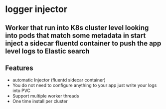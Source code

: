 # logger injector
## Worker that run into K8s cluster level looking into pods that match some metadata in start inject a sidecar fluentd container to push the app level logs to Elastic search

## Features

- automatic Injector (fluentd sidecar container)
- You do not need to configure anything to your app just write your logs into PVC
- Support multiple worker threads
- One time install per cluster



